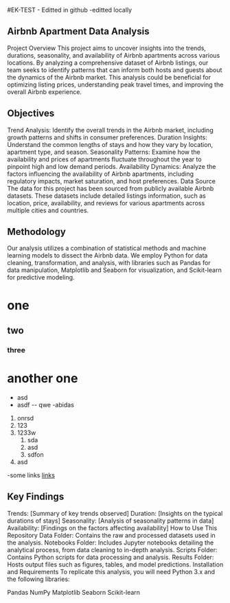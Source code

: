 #EK-TEST - Editted in github -editted locally

## Airbnb Apartment Data Analysis
Project Overview
This project aims to uncover insights into the trends, durations, seasonality, and availability of Airbnb apartments across various locations. By analyzing a comprehensive dataset of Airbnb listings, our team seeks to identify patterns that can inform both hosts and guests about the dynamics of the Airbnb market. This analysis could be beneficial for optimizing listing prices, understanding peak travel times, and improving the overall Airbnb experience.

## Objectives
Trend Analysis: Identify the overall trends in the Airbnb market, including growth patterns and shifts in consumer preferences.
Duration Insights: Understand the common lengths of stays and how they vary by location, apartment type, and season.
Seasonality Patterns: Examine how the availability and prices of apartments fluctuate throughout the year to pinpoint high and low demand periods.
Availability Dynamics: Analyze the factors influencing the availability of Airbnb apartments, including regulatory impacts, market saturation, and host preferences.
Data Source
The data for this project has been sourced from publicly available Airbnb datasets. These datasets include detailed listings information, such as location, price, availability, and reviews for various apartments across multiple cities and countries.

## Methodology
Our analysis utilizes a combination of statistical methods and machine learning models to dissect the Airbnb data. We employ Python for data cleaning, transformation, and analysis, with libraries such as Pandas for data manipulation, Matplotlib and Seaborn for visualization, and Scikit-learn for predictive modeling.

# one
## two
### three

# another one
- asd
- asdf
  -- qwe
-abidas

1. onrsd
2. 123
3. 1233w
   1. sda
   2. asd
   3. sdfon
4. asd

-some links [links](https://www.nobledesktop.com/learn/git/git-branches#:~:text=Users%20can%20create%20a%20new,%2Dname'%20command%20is%20used.)


## Key Findings
Trends: [Summary of key trends observed]
Duration: [Insights on the typical durations of stays]
Seasonality: [Analysis of seasonality patterns in data]
Availability: [Findings on the factors affecting availability]
How to Use This Repository
Data Folder: Contains the raw and processed datasets used in the analysis.
Notebooks Folder: Includes Jupyter notebooks detailing the analytical process, from data cleaning to in-depth analysis.
Scripts Folder: Contains Python scripts for data processing and analysis.
Results Folder: Hosts output files such as figures, tables, and model predictions.
Installation and Requirements
To replicate this analysis, you will need Python 3.x and the following libraries:

Pandas
NumPy
Matplotlib
Seaborn
Scikit-learn
